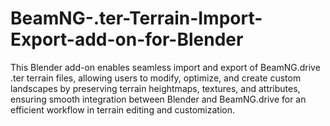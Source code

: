 # BeamNG-.ter-Terrain-Import-Export-add-on-for-Blender
This Blender add-on enables seamless import and export of BeamNG.drive .ter terrain files, allowing users to modify, optimize, and create custom landscapes by preserving terrain heightmaps, textures, and attributes, ensuring smooth integration between Blender and BeamNG.drive for an efficient workflow in terrain editing and customization.
